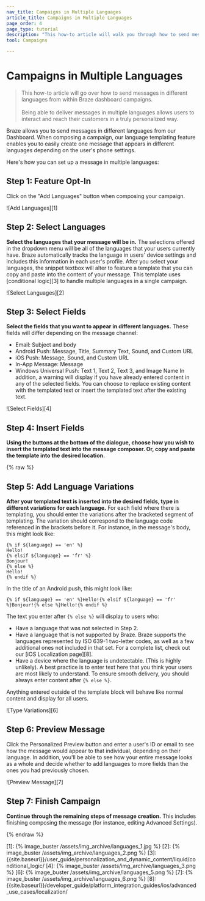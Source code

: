 ```yaml
---
nav_title: Campaigns in Multiple Languages
article_title: Campaigns in Multiple Languages
page_order: 4
page_type: tutorial
description: "This how-to article will walk you through how to send messages in different languages from within Braze dashboard campaigns."
tool: Campaigns

---
```


# Campaigns in Multiple Languages

> This how-to article will go over how to send messages in different languages from within Braze dashboard campaigns.
> <br>
> <br>
> Being able to deliver messages in multiple languages allows users to interact and reach their customers in a truly personalized way. 

Braze allows you to send messages in different languages from our Dashboard. When composing a campaign, our language templating feature enables you to easily create one message that appears in different languages depending on the user's phone settings.

Here's how you can set up a message in multiple languages:

## Step 1: Feature Opt-In
Click on the "Add Languages" button when composing your campaign.

![Add Languages][1]

## Step 2: Select Languages
__Select the languages that your message will be in.__ The selections offered in the dropdown menu will be all of the languages that your users currently have. Braze automatically tracks the language in users' device settings and includes this information in each user's profile. After you select your languages, the snippet textbox will alter to feature a template that you can copy and paste into the content of your message. This template uses [conditional logic][3] to handle multiple languages in a single campaign.

![Select Languages][2]

## Step 3: Select Fields
__Select the fields that you want to appear in different languages.__ These fields will differ depending on the message channel:

- Email: Subject and body
- Android Push: Message, Title, Summary Text, Sound, and Custom URL
- iOS Push: Message, Sound, and Custom URL
- In-App Message: Message
- Windows Universal Push: Text 1, Text 2, Text 3, and Image Name
In addition, a warning will display if you have already entered content in any of the selected fields. You can choose to replace existing content with the templated text or insert the templated text after the existing text.

![Select Fields][4]

## Step 4: Insert Fields
__Using the buttons at the bottom of the dialogue, choose how you wish to insert the templated text into the message composer. Or, copy and paste the template into the desired location.__

{% raw %}
## Step 5: Add Language Variations
__After your templated text is inserted into the desired fields, type in different variations for each language.__ For each field where there is templating, you should enter the variations after the bracketed segment of templating. The variation should correspond to the language code referenced in the brackets before it. For instance, in the message's body, this might look like:

```
{% if ${language} == 'en' %}
Hello!
{% elsif ${language} == 'fr' %}
Bonjour!
{% else %}
Hello!
{% endif %}
```

In the title of an Android push, this might look like:
```
{% if ${language} == 'en' %}Hello!{% elsif ${language} == 'fr' %}Bonjour!{% else %}Hello!{% endif %}
```

The text you enter after `{% else %}` will display to users who:
- Have a language that was not selected in Step 2.
- Have a language that is not supported by Braze. Braze supports the languages represented by ISO 639-1 two-letter codes, as well as a few additional ones not included in that set. For a complete list, check out our [iOS Localization page][8].
- Have a device where the language is undetectable. (This is highly unlikely).
A best practice is to enter text here that you think your users are most likely to understand. To ensure smooth delivery, you should always enter content after `{% else %}`.

Anything entered outside of the template block will behave like normal content and display for all users.

![Type Variations][6]

## Step 6: Preview Message
Click the Personalized Preview button and enter a user's ID or email to see how the message would appear to that individual, depending on their language. In addition, you'll be able to see how your entire message looks as a whole and decide whether to add languages to more fields than the ones you had previously chosen.

![Preview Message][7]

## Step 7: Finish Campaign
__Continue through the remaining steps of message creation.__ This includes finishing composing the message (for instance, editing Advanced Settings).

{% endraw %}

[1]: {% image_buster /assets/img_archive/languages_1.jpg %}
[2]: {% image_buster /assets/img_archive/languages_2.png %}
[3]: {{site.baseurl}}/user_guide/personalization_and_dynamic_content/liquid/conditional_logic/
[4]: {% image_buster /assets/img_archive/languages_3.png %}
[6]: {% image_buster /assets/img_archive/languages_5.png %}
[7]: {% image_buster /assets/img_archive/languages_6.png %}
[8]: {{site.baseurl}}/developer_guide/platform_integration_guides/ios/advanced_use_cases/localization/
